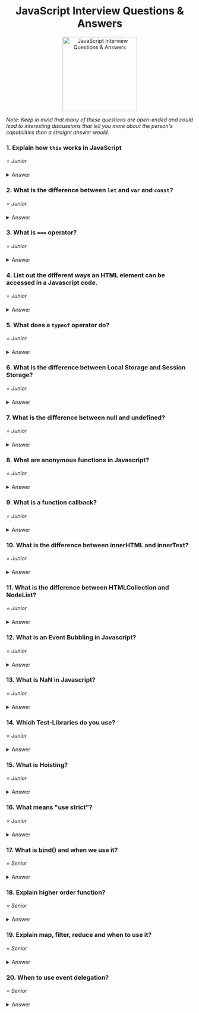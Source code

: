 <h1 align="center">
JavaScript Interview Questions & Answers
</h1>
<p align="center">
    <img src="https://github.com/monkey3310/full-stack-interview/blob/master/assets/js-logo.svg" alt="JavaScript Interview Questions & Answers" width="200"/>
</p>

_Note: Keep in mind that many of these questions are open-ended and could lead to interesting discussions that tell you more about the person's capabilities than a straight answer would._

### 1. Explain how `this` works in JavaScript

:star: _Junior_

<details>
    <summary>
        Answer
    </summary>

A function's `this` keyword behaves a little differently in JavaScript compared to other languages. It also has some differences between strict mode and non-strict mode.

In the **global execution context (outside of any function)**, `this` refers to the global object whether in `strict mode` or not.

**Inside a function**, the value of this depends on how the function is called.

**Implicity Binding**: As an object method its `this` is set to the object the method is called on.
   
**Explicit Binding**: Functions have three methods on their prototype, bind, call, and apply. If a function is called with these methods, then `this` is set to the first argument passed.
   
As an example:
```
function echoThis() {
  console.log(this);
  }
echoThis.call('hello') // hello
```
**new Binding**: If a function is called using the `new` keyword, an empty object is created and assigned to `this` inside the function.

**default Binding**: If a function is called, but the three scenarios above do not apply, then `this` is set to the global object if not in strict mode, and `undefined` if in strict mode.

**Arrow function exception**: If a function is defined as an arrow function, the prior rules will not apply. Instead, `this` will refer to the `this` binding in the immediate scope where the arrow function was declared.

###### References

- [MDN web docs / this](https://developer.mozilla.org/en-US/docs/Web/JavaScript/Reference/Operators/this)
  </details>

### 2. What is the difference between `let` and `var` and `const`?

:star: _Junior_

<details>
    <summary>
        Answer
    </summary>
const is a signal that the identifier won’t be reassigned. It needs initialisation upfront, so you can't write const something;

let, is a signal that the variable may be reassigned, such as a counter in a loop, or a value swap in an algorithm.

var is now the weakest signal available when you define a variable in JavaScript. The variable may or may not be reassigned, and the variable may or may not be used for an entire function, or just for the purpose of a block or loop.
It's declaration is hoisted, instead of let and const.

```
for ( var i=0; i<2; i++ ) {} console.log(i) // exists outside the blockscope
for ( let i=0; i<2; i++ ) {} console.log(i) // only exists inside the blockscope
for ( const i=0; i<2; i++ ) {} console.log(i) // error reassignment, but only on top-level
for ( const cnt={i:0}; cnt.i<2; cnt.i++ ) {} // only exists inside the blockscope
```

</details>

### 3. What is `===` operator?

:star: _Junior_

<details>
    <summary>
        Answer
    </summary>

This is the strict comparision operator e.g. 5 == '5' = true vs 5 === '5' = false, this means that it checks the value and also the type, so that Int 5 isn't equal a Str 5.

</details>

### 4. List out the different ways an HTML element can be accessed in a Javascript code.

:star: _Junior_

<details>
    <summary>
        Answer
    </summary>

Access one element:

```
    let byID = document.getElementById('id');
    let qS = document.querySelector('#id');
```

They return the first matching node. querySelector is the new selector interface, should be faster, but depends on browser implementation. querySelector can take any css-selector and is more comfortable.

Access one and more:

```
    let byClass = document.getElementsByClassName(classname);
    let qSA = document.querySelectorAll('.classname');
```

They return a non-live NodeList, which is an array-like list of elements, array-like means that some functions are missing like push(), pop()).

</details>

### 5. What does a `typeof` operator do?

:star: _Junior_

<details>
    <summary>
        Answer
    </summary>
    
The `typeof` operator is used to get the data type (returns a string) of its operand. The operand can be either a literal or a data structure such as a variable, a function, or an object. The operator returns the data type.

Syntax: 
```js
typeof operand
typeof (operand)
```
</details>

### 6. What is the difference between Local Storage and Session Storage?

:star: _Junior_

<details>
    <summary>
        Answer
    </summary>

LocalStorage

    - It can store up to 10Mb offline data.

    - The data is not sent back to the server for every HTTP request (HTML, images, JavaScript, CSS, etc) - reducing the amount of traffic between client and server.

    - The data stored in localStorage persists until explicitly deleted. Changes made are saved and available for all current and future visits to the site.

    - It works on same-origin policy. So, data stored will only be available on the same origin.

SessionStorage

    - It is similar to localStorage.

    - The data is not persistent i.e. data is only available per window (or tab in browsers like Chrome and Firefox). Data is only available during the page session. Changes made are saved and available for the current page, as well as future visits to the site on the same window. Once the window is closed, the storage is deleted.

    - The data is available only inside the window/tab in which it was set.

    - Like localStorage, tt works on same-origin policy. So, data stored will only be available on the same origin.

For more info please check
[MDN - LocalStorage](https://developer.mozilla.org/en-US/docs/Web/API/Storage/LocalStorage)
&
[MDN - SessionStorage](https://developer.mozilla.org/en-US/docs/Web/API/Window/sessionStorage)

</details>

### 7. What is the difference between null and undefined?

:star: _Junior_

<details>
    <summary>
        Answer
    </summary>
    null and undefined are two types in JavaScript. undefined means something hasn't been initialized. null means something is currently unavailable. 
</details>

### 8. What are anonymous functions in Javascript?

:star: _Junior_

<details>
    <summary>
        Answer
    </summary>

The anonymous functions are those function created with the function constructor and hasn't any given name, those functions are commonly used as parameters to other functions.
```js
//declaration
function() {
    console.log('Hi from anonymous my function');
}

//common use
setTimeout(function() {
    console.log('Hi from my anonymous function');
}, 300);
```

###### References
* [helephant.com / js-anonymous-function](http://helephant.com/2012/07/14/javascript-function-declaration-vs-expression/#function-operator-is-an-expression)
</details>

### 9. What is a function callback?

:star: _Junior_

<details>
    <summary>
        Answer
    </summary>
    A callback function is a function that is passed to another function as an argument and is executed after some operation has been completed. Below is an example of a simple callback function that logs to the console after some operations have been completed.
    ```
      const modifyArray = (arr, callback) => {
        // do something to arr here
        arr.push(100);

        // then execute the callback function that was passed
        callback();
      }

      var arr = [1, 2, 3, 4, 5];

      modifyArray(arr, function() {
        console.log("array has been modified", arr);
      });
    ```

</details>

### 10. What is the difference between innerHTML and innerText?

:star: _Junior_

<details>
    <summary>
        Answer
    </summary>
    innerHTML lets you work with HTML rich text and doesn't automatically encode and decode text. In other words, innerText retrieves and sets the content of the tag as plain text, whereas innerHTML retrieves and sets the content in HTML format.
</details>

### 11. What is the difference between HTMLCollection and NodeList?

:star: _Junior_

<details>
    <summary>
        Answer
    </summary>
</details>

### 12. What is an Event Bubbling in Javascript?

:star: _Junior_

<details>
    <summary>
        Answer
    </summary>
</details>

### 13. What is NaN in Javascript?

:star: _Junior_

<details>
    <summary>
        Answer
    </summary>
</details>

### 14. Which Test-Libraries do you use?

:star: _Junior_

<details>
    <summary>
        Answer
    </summary>

q-unit, mocha, chai, sinonJS, jasmine, ...

</details>

### 15. What is Hoisting?

:star: _Junior_

<details>
    <summary>
        Answer
    </summary>

Means that the declaration moved to the top of the current scope (current script or the current function). JavaScript only hoists declarations, not initializations.

let and const don't get hoisted.

</details>

### 16. What means "use strict"?

:star: _Junior_

<details>
    <summary>
        Answer
    </summary>

Switches to strict mode which helps to prevent common errors like using unsafe operators

</details>

### 17. What is bind() and when we use it?

:star: _Senior_

<details>
    <summary>
        Answer
    </summary>

bind is a method to bind the current context for later execution e.g.

```
element.addEventListener('click', this.onClick.bind(this), false);
```

it creates a new function which prevents accidental loss of scope. An alternative approach is to use apply, call or ES6 fat-arrow function.

</details>

### 18. Explain higher order function?

:star: _Senior_

<details>
    <summary>
        Answer
    </summary>

Function that will take a function as argument or return a new function. For example [].map/filter/reduce are higer order functions.

</details>

### 19. Explain map, filter, reduce and when to use it?

:star: _Senior_

<details>
    <summary>
        Answer
    </summary>

`map` - to iterate over an array and return a new one

`filter` - to filter an array and return a new filtered one

`reduce` - takes and reducer function which evaluate against every element and can produce every desired output (filter, map or simple value like sum)

</details>

### 20. When to use event delegation?

:star: _Senior_

<details>
    <summary>
        Answer
    </summary>

If you have to watch a lot of elements and performance is key

</details>
